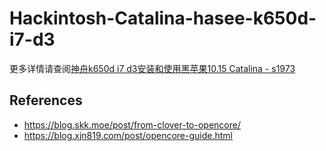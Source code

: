 # Hackintosh-Catalina-hasee-k650d-i7-d3
更多详情请查阅[神舟k650d i7 d3安装和使用黑苹果10.15 Catalina - s1973](https://s1973.top/blog/0015730470006545b49e611cb91470daaacb539b7034eae000)

## References
- https://blog.skk.moe/post/from-clover-to-opencore/
- https://blog.xjn819.com/post/opencore-guide.html
